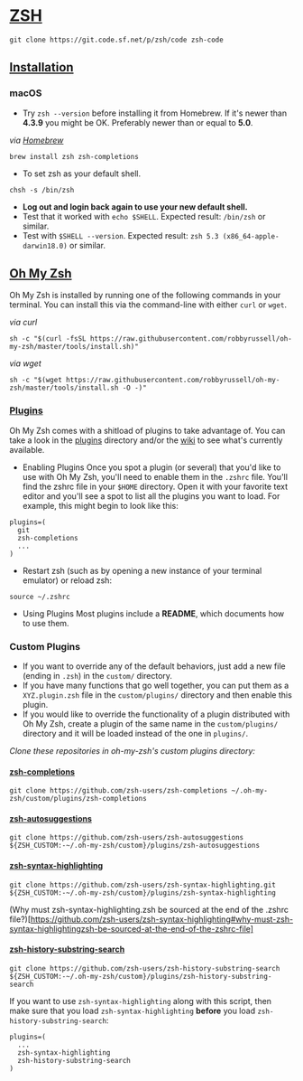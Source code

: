# [ZSH](https://www.zsh.org/)
```shell
git clone https://git.code.sf.net/p/zsh/code zsh-code
```

## [Installation](https://github.com/robbyrussell/oh-my-zsh/wiki/Installing-ZSH)
### macOS
* Try `zsh --version` before installing it from Homebrew. If it's newer than **4.3.9** you might be OK. Preferably newer than or equal to **5.0**.  

*via [Homebrew](https://brew.sh/)*
```shell
brew install zsh zsh-completions
```
* To set zsh as your default shell.
```shell
chsh -s /bin/zsh
```
* **Log out and login back again to use your new default shell.**  
* Test that it worked with `echo $SHELL`. Expected result: `/bin/zsh` or similar.  
* Test with `$SHELL --version`. Expected result: `zsh 5.3 (x86_64-apple-darwin18.0)` or similar.

## [Oh My Zsh](https://github.com/robbyrussell/oh-my-zsh)
Oh My Zsh is installed by running one of the following commands in your terminal. You can install this via the command-line with either `curl` or `wget`.  

*via curl*
```shell
sh -c "$(curl -fsSL https://raw.githubusercontent.com/robbyrussell/oh-my-zsh/master/tools/install.sh)"
```

*via wget*
```shell
sh -c "$(wget https://raw.githubusercontent.com/robbyrussell/oh-my-zsh/master/tools/install.sh -O -)"
```

### [Plugins](https://github.com/robbyrussell/oh-my-zsh/wiki/Plugins)
Oh My Zsh comes with a shitload of plugins to take advantage of. You can take a look in the [plugins](https://github.com/robbyrussell/oh-my-zsh/tree/master/plugins) directory and/or the [wiki](https://github.com/robbyrussell/oh-my-zsh/wiki/Plugins) to see what's currently available.

* Enabling Plugins
Once you spot a plugin (or several) that you'd like to use with Oh My Zsh, you'll need to enable them in the `.zshrc` file. You'll find the zshrc file in your `$HOME` directory. Open it with your favorite text editor and you'll see a spot to list all the plugins you want to load. For example, this might begin to look like this:
```shell
plugins=(
  git
  zsh-completions
  ...
)
```

* Restart zsh (such as by opening a new instance of your terminal emulator) or reload zsh:
```shell
source ~/.zshrc
```

* Using Plugins
Most plugins include a __README__, which documents how to use them.

### Custom Plugins
* If you want to override any of the default behaviors, just add a new file (ending in `.zsh`) in the `custom/` directory.
* If you have many functions that go well together, you can put them as a `XYZ.plugin.zsh` file in the `custom/plugins/` directory and then enable this plugin.
* If you would like to override the functionality of a plugin distributed with Oh My Zsh, create a plugin of the same name in the `custom/plugins/` directory and it will be loaded instead of the one in `plugins/`.

*Clone these repositories in oh-my-zsh's custom plugins directory:*

#### [zsh-completions](https://github.com/zsh-users/zsh-completions)
```shell
git clone https://github.com/zsh-users/zsh-completions ~/.oh-my-zsh/custom/plugins/zsh-completions
```

#### [zsh-autosuggestions](https://github.com/zsh-users/zsh-autosuggestions)
```shell
git clone https://github.com/zsh-users/zsh-autosuggestions ${ZSH_CUSTOM:-~/.oh-my-zsh/custom}/plugins/zsh-autosuggestions
```

#### [zsh-syntax-highlighting](https://github.com/zsh-users/zsh-syntax-highlighting)
```shell
git clone https://github.com/zsh-users/zsh-syntax-highlighting.git ${ZSH_CUSTOM:-~/.oh-my-zsh/custom}/plugins/zsh-syntax-highlighting
```
(Why must zsh-syntax-highlighting.zsh be sourced at the end of the .zshrc file?)[https://github.com/zsh-users/zsh-syntax-highlighting#why-must-zsh-syntax-highlightingzsh-be-sourced-at-the-end-of-the-zshrc-file]

#### [zsh-history-substring-search](https://github.com/zsh-users/zsh-history-substring-search)
```shell
git clone https://github.com/zsh-users/zsh-history-substring-search ${ZSH_CUSTOM:-~/.oh-my-zsh/custom}/plugins/zsh-history-substring-search
```
If you want to use `zsh-syntax-highlighting` along with this script, then make sure that you load `zsh-syntax-highlighting` **before** you load `zsh-history-substring-search`:
```shell
plugins=(
  ...
  zsh-syntax-highlighting
  zsh-history-substring-search
)
```